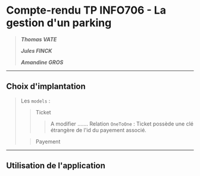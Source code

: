 # Compte-rendu TP INFO706 - La gestion d'un parking
 
> ***Thomas VATE***
>
> ***Jules FINCK***
>
> ***Amandine GROS***

---
## **Choix d'implantation**

> Les `models` :
>> Ticket
>>> A modifier ....... Relation `OneToOne` : Ticket possède une clé étrangère de l'id du payement associé.  
>
>> Payement


---
## **Utilisation de l'application**
